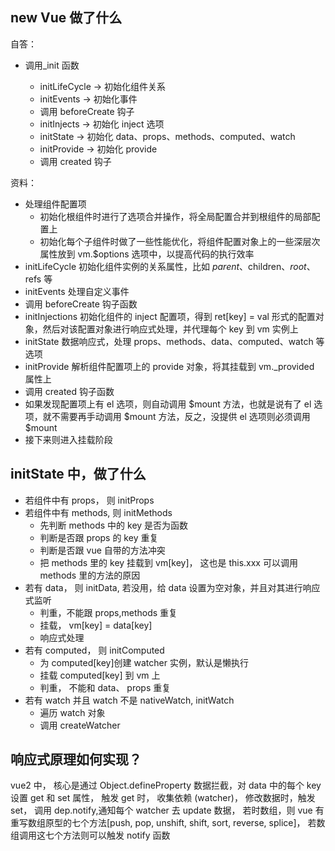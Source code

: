 ## new Vue 做了什么

自答：

- 调用\_init 函数

  - initLifeCycle -> 初始化组件关系
  - initEvents -> 初始化事件
  - 调用 beforeCreate 钩子
  - initInjects -> 初始化 inject 选项
  - initState -> 初始化 data、props、methods、computed、watch
  - initProvide -> 初始化 provide
  - 调用 created 钩子

资料：

- 处理组件配置项
  - 初始化根组件时进行了选项合并操作，将全局配置合并到根组件的局部配置上
  - 初始化每个子组件时做了一些性能优化，将组件配置对象上的一些深层次属性放到 vm.$options 选项中，以提高代码的执行效率
- initLifeCycle 初始化组件实例的关系属性，比如 $parent、$children、$root、$refs 等
- initEvents 处理自定义事件
- 调用 beforeCreate 钩子函数
- initInjections 初始化组件的 inject 配置项，得到 ret[key] = val 形式的配置对象，然后对该配置对象进行响应式处理，并代理每个 key 到 vm 实例上
- initState 数据响应式，处理 props、methods、data、computed、watch 等选项
- initProvide 解析组件配置项上的 provide 对象，将其挂载到 vm.\_provided 属性上
- 调用 created 钩子函数
- 如果发现配置项上有 el 选项，则自动调用 $mount 方法，也就是说有了 el 选项，就不需要再手动调用 $mount 方法，反之，没提供 el 选项则必须调用 $mount
- 接下来则进入挂载阶段

## initState 中，做了什么

- 若组件中有 props， 则 initProps
- 若组件中有 methods, 则 initMethods
  - 先判断 methods 中的 key 是否为函数
  - 判断是否跟 props 的 key 重复
  - 判断是否跟 vue 自带的方法冲突
  - 把 methods 里的 key 挂载到 vm[key]， 这也是 this.xxx 可以调用 methods 里的方法的原因
- 若有 data， 则 initData, 若没用，给 data 设置为空对象，并且对其进行响应式监听
  - 判重，不能跟 props,methods 重复
  - 挂载， vm[key] = data[key]
  - 响应式处理
- 若有 computed， 则 initComputed
  - 为 computed[key]创建 watcher 实例，默认是懒执行
  - 挂载 computed[key] 到 vm 上
  - 判重， 不能和 data、 props 重复
- 若有 watch 并且 watch 不是 nativeWatch, initWatch
  - 遍历 watch 对象
  - 调用 createWatcher

## 响应式原理如何实现？

vue2 中， 核心是通过 Object.defineProperty 数据拦截，对 data 中的每个 key 设置 get 和 set 属性， 触发 get 时， 收集依赖 (watcher)， 修改数据时，触发 set， 调用 dep.notify,通知每个 watcher 去 update 数据， 若时数组，则 vue 有重写数组原型的七个方法[push, pop, unshift, shift, sort, reverse, splice]， 若数组调用这七个方法则可以触发 notify 函数
